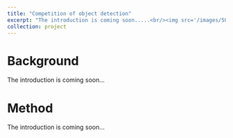 ```yaml
---
title: "Competition of object detection"
excerpt: "The introduction is coming soon.....<br/><img src='/images/500x300.png'>"
collection: project
---
```


Background
======
The introduction is coming soon...

Method
======
The introduction is coming soon...
